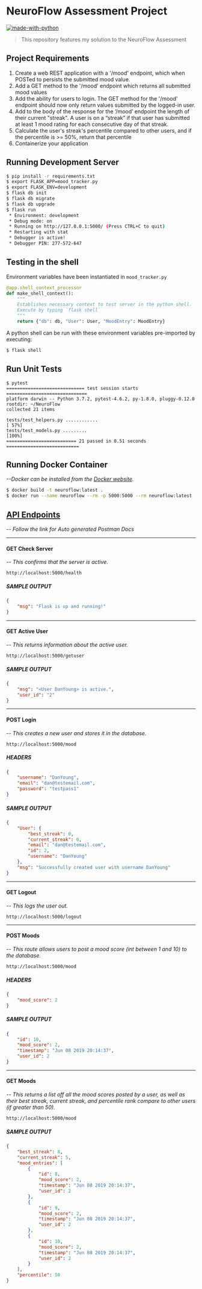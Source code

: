 # NeuroFlow Assessment Project

[![made-with-python](https://img.shields.io/badge/Made%20with-Python-1f425f.svg)](https://www.python.org/)
> This repository features my solution to the NeuroFlow Assessment 

## Project Requirements

1. Create a web REST application with a '/mood' endpoint, which when POSTed to persists the submitted mood value.
2. Add a GET method to the '/mood' endpoint which returns all submitted mood values
3. Add the ability for users to login. The GET method for the '/mood' endpoint should now only return values submitted by the logged-in user.
4. Add to the body of the response for the ‘/mood’ endpoint the length of their current "streak". A user is on a “streak” if that user has submitted at least 1 mood rating for each consecutive day of that streak.
5. Calculate the user's streak's percentile compared to other users, and if the percentile is >= 50%, return that percentile
6. Containerize your application


## Running Development Server
```sh
$ pip install -r requirements.txt
$ export FLASK_APP=mood_tracker.py 
$ export FLASK_ENV=development
$ flask db init 
$ flask db migrate 
$ flask db upgrade
$ flask run 
 * Environment: development
 * Debug mode: on
 * Running on http://127.0.0.1:5000/ (Press CTRL+C to quit)
 * Restarting with stat
 * Debugger is active!
 * Debugger PIN: 277-572-647
```

## Testing in the shell
Environment variables have been instantiated in `mood_tracker.py`
```py
@app.shell_context_processor
def make_shell_context():
    """
    Establishes necessary context to test server in the python shell.
    Execute by typing `flask shell`
    """
    return {"db": db, "User": User, "MoodEntry": MoodEntry}

```
A python shell can be run with these environment variables pre-imported by executing:

```sh
$ flask shell
```

## Run Unit Tests
```
$ pytest
============================= test session starts ==============================
platform darwin -- Python 3.7.2, pytest-4.6.2, py-1.8.0, pluggy-0.12.0
rootdir: ~/NeuroFlow
collected 21 items

tests/test_helpers.py ............                                       [ 57%]
tests/test_models.py .........                                           [100%]
========================== 21 passed in 0.51 seconds ===========================
```


## Running Docker Container
_--Docker can be installed from the [Docker website](https://docs.docker.com/docker-for-mac/install/)._


```sh
$ docker build -t neuroflow:latest .
$ docker run --name neuroflow --rm -p 5000:5000 --rm neuroflow:latest
```


## [API Endpoints](https://documenter.getpostman.com/view/6396321/S1TZxvQw?version=latest)
_-- Follow the link for Auto generated Postman Docs_
<hr>

#### GET Check Server
_-- This confirms that the server is active._

`http://localhost:5000/health`
##### SAMPLE OUTPUT
```json
{
    "msg": "Flask is up and running!"
}
```
<hr>

#### GET Active User
_-- This returns information about the active user._

`http://localhost:5000/getuser`

##### SAMPLE OUTPUT
```json
{
    "msg": "<User DanYoung> is active.",
    "user_id": "2"
}
```
<hr>

#### POST Login
_-- This creates a new user and stores it in the database._

`http://localhost:5000/mood`


##### HEADERS
```json
{
    "username": "DanYoung",
    "email": "dan@testemail.com",
    "password": "testpass1"
}
```

##### SAMPLE OUTPUT
```json
{
    "User": {
        "best_streak": 0,
        "current_streak": 0,
        "email": "dan@testemail.com",
        "id": 2,
        "username": "DanYoung"
    },
    "msg": "Successfully created user with username DanYoung"
}
```

<hr>

#### GET Logout
_-- This logs the user out._

`http://localhost:5000/logout`

<hr>

#### POST Moods
_-- This route allows users to post a mood score (int between 1 and 10) to the database._

`http://localhost:5000/mood`
##### HEADERS
```json
{
    "mood_score": 2
}
```

##### SAMPLE OUTPUT
```json
{
    "id": 10,
    "mood_score": 2,
    "timestamp": "Jun 08 2019 20:14:37",
    "user_id": 2
}
```

<hr>

#### GET Moods

_-- This returns a list off all the mood scores posted by a user, as well as their best streak, current streak, and percentile rank compare to other users (if greater than 50)._

`http://localhost:5000/mood`



##### SAMPLE OUTPUT
```json
{
    "best_streak": 8,
    "current_streak": 5,
    "mood_entries": [
        {
            "id": 8,
            "mood_score": 2,
            "timestamp": "Jun 08 2019 20:14:37",
            "user_id": 2
        },
        {
            "id": 9,
            "mood_score": 2,
            "timestamp": "Jun 08 2019 20:14:37",
            "user_id": 2
        },
        {
            "id": 10,
            "mood_score": 2,
            "timestamp": "Jun 08 2019 20:14:37",
            "user_id": 2
        }
    ],
    "percentile": 50
}
```
